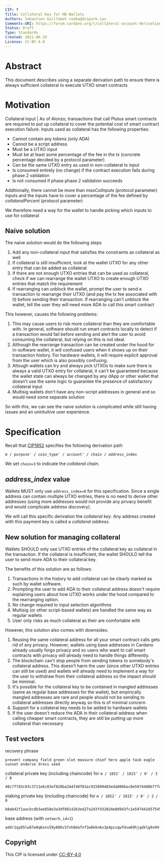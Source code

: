 ```yaml
---
CIP: ?
Title: Collateral Key for HD Wallets
Authors: Sebastien Guillemot <seba@dcspark.io>
Comments-URI: https://forum.cardano.org/t/collateral-account-derivation/65879
Status: Draft
Type: Standards
Created: 2021-06-29
License: CC-BY-4.0
---
```


# Abstract

This document describes using a separate derivation path to ensure there is always sufficient collateral to execute UTXO smart contracts

# Motivation

Collateral input | As of Alonzo, transactions that call Plutus smart contracts are required to put up collateral to cover the potential cost of smart contract execution failure. Inputs used as collateral has the following properties:

- Cannot contain any tokens (only ADA)
- Cannot be a script address
- Must be a UTXO input
- Must be at least some percentage of the fee in the tx (concrete percentage decided by a protocol parameter)
- Can be the same UTXO entry as used in non-collateral tx input
- Is consumed entirely (no change) if the contract execution fails during phase 2 validation
- Is not consumed if phase phase 2 validation succeeds

Additionally, there cannot be more than *maxColInputs* (protocol parameter) inputs and the inputs have to cover a percentage of the fee defined by *collateralPercent* (protocol parameter)

We therefore need a way for the wallet to handle picking which inputs to use for collateral

## Naive solution

The naive solution would do the following steps
1. Add any non-collateral input that satisfies the constraints as collateral as well
1. If collateral is still insufficient, look at the wallet UTXO for any other entry that can be added as collateral
1. If there are not enough UTXO entries that can be used as collateral, check if we can rearrange the wallet UTXO to create enough UTXO entries that match the requirement
1. If rearranging can unblock the wallet, prompt the user to send a transaction to rearrange their UTXO (and pay the tx fee associated with it) before sending their transaction. If rearranging can't unblock the wallet, tell the user they will need more ADA to call this smart contract

This however, causes the following problems:
1. This may cause users to risk more collateral than they are comfortable with. In general, software should run smart contracts locally to detect if a transaction would fail before sending and alert the user to avoid consuming the collateral, but relying on this is not ideal.
1. Although the rearrange transaction can be created under the hood for in-software wallet, it will confused users when it shows up on their transaction history. For hardware wallets, it will require explicit approval from the user which is also possibly confusing.
1. Altough wallets can try and always pick UTXOs to make sure there is always a valid UTXO entry for collateral, it can't be guaranteed because the wallet state can always be changed by any dApp or other wallet that doesn't use the same logic to guarantee the presence of satisfactory collateral input
1. Multisig wallets don't have any non-script addresses in general and so would need some separate solution

So with this, we can see the naive solution is complicated while still having issues and an unintuitive user experience.



# Specification

Recall that [CIP1852](../CIP-1852) specifies the following derivation path

```
m / purpose' / coin_type' / account' / chain / address_index
```

We set `chain=3` to indicate the *collateral chain*.

## *address_index* value

Wallets MUST only use `address_index=0` for this specification. Since a single address can contain multiple UTXO entries, there is no need to derive other addresses (using more addresses would not provide any privacy benefit and would complicate address discovery).

We will call this specific derivation the *collateral key*. Any address created with this payment key is called a *collateral address*.

## New solution for managing collateral

Wallets SHOULD only use UTXO entries of the collateral key as collateral in the transaction. If the collateral is insufficient, the wallet SHOULD tell the user to send more ADA to their collateral key.

The benefits of this solution are as follows:
1. Transactions in the history to add collateral can be clearly marked as such by wallet software.
1. Prompting the user to add ADA to their collateral address doesn't require explaining users about how UTXO works under the hood compared to the rearranging option.
1. No change required to input selection algorithms
1. Multisig (or other script-based wallets) are handled the same way as regular wallets
1. User only risks as much collateral as their are comfortable with

However, this solution also comes with downsides:

1. Reusing the same collateral address for all your smart contract calls gets rid of any privacy. However, wallets using base addresses in Cardano already usually forgo privacy and so users who want to call smart contracts with privacy will already need to handle things differently.
1. The blockchain can't stop people from sending tokens to somebody's collateral address. This doesn't harm the user (since other UTXO entries can still be used) and wallets will already need to implement a way for the user to withdraw from their collateral address so the impact should be minimal.
1. It's possible for the collateral key to be contained in mangled addresses (same as regular base addresses for the wallet), but empirically mangled addresses are rare and people should not be sending to collateral addresses directly anyway so this is of minimal concern
1. Support for a collateral key needs to be added to hardware wallets
1. If the user doesn't reduce the ADA in their collateral address when calling cheaper smart contracts, they are still be putting up more collateral than necessary

## Test vectors

recovery phrase
```
prevent company field green slot measure chief hero apple task eagle sunset endorse dress seed
```

collateral private key (including chaincode) for `m / 1852' / 1815' / 0' / 3 / 0`
```
40c7f7d3c03c3711e6c03ef828ba244f40f81ec915899483eda006bac0e5974480b77fe9816eb518cb190214b7368e76e3462a0caecfb1d3add8315bfe2e5616647312b7b6d29e0e577b9923594a12be4ded5f5e3a8f7d5249f33c97ecafa620
```

staking private key (including chaincode) for `m / 1852' / 1815' / 0' / 2 / 0`
```
b8ab42f1aacbcdb3ae858e3a3df88142b3ed27a2d3f432024e0d943fc1e597442d57545d84c8db2820b11509d944093bc605350e60c533b8886a405bd59eed6dcf356648fe9e9219d83e989c8ff5b5b337e2897b6554c1ab4e636de791fe5427
```

base address (with `network_id=1`)
```
addr1qy85lw87w0q6xns59y806v37xh6dafnf3w6kkn6x3p4pzsqwfdvw69hjqdklg9x94f8wxwlkldzsd8ycmxsj06904p9skhtxnm
```

## Copyright

This CIP is licensed under [CC-BY-4.0](https://creativecommons.org/licenses/by/4.0/legalcode)
